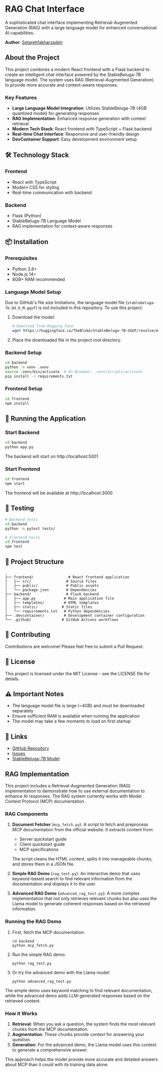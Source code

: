 # RAG Chat Interface

A sophisticated chat interface implementing Retrieval-Augmented Generation (RAG) with a large language model for enhanced conversational AI capabilities.

**Author**: [Setarehfakharzadeh](https://github.com/Setarehfakharzadeh)

##  About the Project

This project combines a modern React frontend with a Flask backend to create an intelligent chat interface powered by the StableBeluga-7B language model. The system uses RAG (Retrieval-Augmented Generation) to provide more accurate and context-aware responses.

### Key Features

- **Large Language Model Integration**: Utilizes StableBeluga-7B (4GB quantized model) for generating responses
- **RAG Implementation**: Enhanced response generation with context retrieval
- **Modern Tech Stack**: React frontend with TypeScript + Flask backend
- **Real-time Chat Interface**: Responsive and user-friendly design
- **DevContainer Support**: Easy development environment setup

## 🛠️ Technology Stack

### Frontend
- React with TypeScript
- Modern CSS for styling
- Real-time communication with backend

### Backend
- Flask (Python)
- StableBeluga-7B Language Model
- RAG implementation for context-aware responses

## 📦 Installation

### Prerequisites
- Python 3.8+
- Node.js 14+
- 8GB+ RAM recommended

### Language Model Setup
Due to GitHub's file size limitations, the language model file (`stablebeluga-7b.Q4_K_M.gguf`) is not included in this repository. To use this project:

1. Download the model:
   ```bash
   # Download from Hugging Face
   wget https://huggingface.co/TheBloke/StableBeluga-7B-GGUF/resolve/main/stablebeluga-7b.Q4_K_M.gguf
   ```

2. Place the downloaded file in the project root directory.

### Backend Setup
```bash
cd backend
python -m venv .venv
source .venv/bin/activate  # On Windows: .venv\Scripts\activate
pip install -r requirements.txt
```

### Frontend Setup
```bash
cd frontend
npm install
```

## 🚀 Running the Application

### Start Backend
```bash
cd backend
python app.py
```
The backend will start on http://localhost:5001

### Start Frontend
```bash
cd frontend
npm start
```
The frontend will be available at http://localhost:3000

## 🧪 Testing
```bash
# Backend tests
cd backend
python -m pytest tests/

# Frontend tests
cd frontend
npm test
```

## 📝 Project Structure
```
.
├── frontend/                # React frontend application
│   ├── src/                # Source files
│   ├── public/             # Public assets
│   └── package.json        # Dependencies
├── backend/                # Flask backend
│   ├── app.py             # Main application file
│   ├── templates/         # HTML templates
│   ├── static/           # Static files
│   └── requirements.txt   # Python dependencies
├── .devcontainer/         # Development container configuration
└── .github/              # GitHub Actions workflows
```

## 🤝 Contributing
Contributions are welcome! Please feel free to submit a Pull Request.

## 📄 License
This project is licensed under the MIT License - see the LICENSE file for details.

## ⚠️ Important Notes
- The language model file is large (~4GB) and must be downloaded separately
- Ensure sufficient RAM is available when running the application
- The model may take a few moments to load on first startup

## 🔗 Links
- [GitHub Repository](https://github.com/Setarehfakharzadeh/Rag-project)
- [Issues](https://github.com/Setarehfakharzadeh/Rag-project/issues)
- [StableBeluga-7B Model](https://huggingface.co/TheBloke/StableBeluga-7B-GGUF)

## RAG Implementation

This project includes a Retrieval-Augmented Generation (RAG) implementation to demonstrate how to use external documentation to enhance AI responses. The RAG system currently works with Model Context Protocol (MCP) documentation.

### RAG Components

1. **Document Fetcher** (`mcp_fetch.py`): A script to fetch and preprocess MCP documentation from the official website. It extracts content from:
   - Server quickstart guide
   - Client quickstart guide
   - MCP specifications
   
   The script cleans the HTML content, splits it into manageable chunks, and stores them in a JSON file.

2. **Simple RAG Demo** (`rag_test.py`): An interactive demo that uses keyword-based search to find relevant information from the documentation and displays it to the user.

3. **Advanced RAG Demo** (`advanced_rag_test.py`): A more complex implementation that not only retrieves relevant chunks but also uses the Llama model to generate coherent responses based on the retrieved information.

### Running the RAG Demo

1. First, fetch the MCP documentation:
   ```
   cd backend
   python mcp_fetch.py
   ```

2. Run the simple RAG demo:
   ```
   python rag_test.py
   ```
   
3. Or try the advanced demo with the Llama model:
   ```
   python advanced_rag_test.py
   ```

The simple demo uses keyword matching to find relevant documentation, while the advanced demo adds LLM-generated responses based on the retrieved content.

### How it Works

1. **Retrieval**: When you ask a question, the system finds the most relevant chunks from the MCP documentation.
2. **Augmentation**: These chunks provide context for answering your question.
3. **Generation**: For the advanced demo, the Llama model uses this context to generate a comprehensive answer.

This approach helps the model provide more accurate and detailed answers about MCP than it could with its training data alone. 